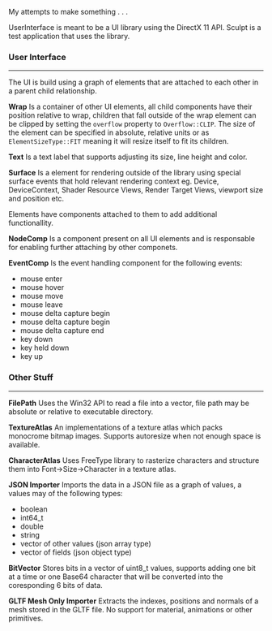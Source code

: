 My attempts to make something . . .

UserInterface is meant to be a UI library using the DirectX 11 API.
Sculpt is a test application that uses the library.

### User Interface

---

The UI is build using a graph of elements that are attached to each other in a parent child relationship.

**Wrap**
Is a container of other UI elements, all child components have their position relative to wrap, children that fall outside of the wrap element can be clipped by setting the `overflow` property to `Overflow::CLIP`.
The size of the element can be specified in absolute, relative units or as `ElementSizeType::FIT` meaning it will resize itself to fit its children.


**Text**
Is a text label that supports adjusting its size, line height and color.

**Surface**
Is a element  for rendering outside of the library using special surface events that hold relevant rendering context eg. Device, DeviceContext, Shader Resource Views, Render Target Views, viewport size and position etc.

Elements have components attached to them to add additional functionallity.

**NodeComp**
Is a component present on all UI elements and is responsable for enabling further attaching by other componets.

**EventComp**
Is the event handling component for the following events:
- mouse enter
- mouse hover
- mouse move
- mouse leave
- mouse delta capture begin
- mouse delta capture begin
- mouse delta capture end
- key down
- key held down
- key up

### Other Stuff

---

**FilePath**
Uses the Win32 API to read a file into a vector, file path may be absolute or relative to executable directory.

**TextureAtlas**
An implementations of a texture atlas which packs monocrome bitmap images. Supports autoresize when not enough space is available.

**CharacterAtlas**
Uses FreeType library to rasterize characters and structure them into Font->Size->Character in a texture atlas.

**JSON Importer**
Imports the data in a JSON file as a graph of values, a values may of the following types:
- boolean
- int64_t
- double
- string
- vector of other values (json array type)
- vector of fields (json object type)

**BitVector**
Stores bits in a vector of uint8_t values, supports adding one bit at a time or one Base64 character that will be converted into the coresponding 6 bits of data.

**GLTF Mesh Only Importer**
Extracts the indexes, positions and normals of a mesh stored in the GLTF file. No support for material, animations or other primitives.
